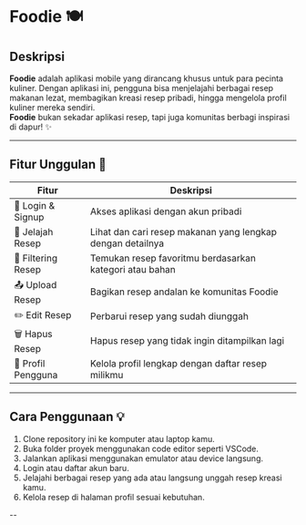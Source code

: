 # Foodie 🍽️

## Deskripsi
**Foodie** adalah aplikasi mobile yang dirancang khusus untuk para pecinta kuliner. Dengan aplikasi ini, pengguna bisa menjelajahi berbagai resep makanan lezat, membagikan kreasi resep pribadi, hingga mengelola profil kuliner mereka sendiri.  
**Foodie** bukan sekadar aplikasi resep, tapi juga komunitas berbagi inspirasi di dapur! ✨

---

## Fitur Unggulan 🚀
| Fitur | Deskripsi |
|---|---|
| 🔐 Login & Signup | Akses aplikasi dengan akun pribadi |
| 📖 Jelajah Resep | Lihat dan cari resep makanan yang lengkap dengan detailnya |
| 🔎 Filtering Resep | Temukan resep favoritmu berdasarkan kategori atau bahan |
| 📤 Upload Resep | Bagikan resep andalan ke komunitas Foodie |
| ✏️ Edit Resep | Perbarui resep yang sudah diunggah |
| 🗑️ Hapus Resep | Hapus resep yang tidak ingin ditampilkan lagi |
| 👤 Profil Pengguna | Kelola profil lengkap dengan daftar resep milikmu |

---

## Cara Penggunaan 💡
1. Clone repository ini ke komputer atau laptop kamu.
2. Buka folder proyek menggunakan code editor seperti VSCode.
3. Jalankan aplikasi menggunakan emulator atau device langsung.
4. Login atau daftar akun baru.
5. Jelajahi berbagai resep yang ada atau langsung unggah resep kreasi kamu.
6. Kelola resep di halaman profil sesuai kebutuhan.

--
